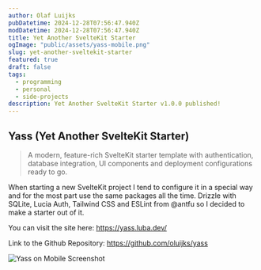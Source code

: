 ```yaml
---
author: Olaf Luijks
pubDatetime: 2024-12-28T07:56:47.940Z
modDatetime: 2024-12-28T07:56:47.940Z
title: Yet Another SvelteKit Starter
ogImage: "public/assets/yass-mobile.png"
slug: yet-another-sveltekit-starter
featured: true
draft: false
tags:
  - programming
  - personal
  - side-projects
description: Yet Another SvelteKit Starter v1.0.0 published!
---
```


## Yass (Yet Another SvelteKit Starter)

> A modern, feature-rich SvelteKit starter template with authentication, database integration, UI components and deployment configurations ready to go.

When starting a new SvelteKit project I tend to configure it in a special way and for the most part use the same packages all the time. Drizzle with SQLite, Lucia Auth, Tailwind CSS and ESLint from @antfu so I decided to make a starter out of it.

You can visit the site here: https://yass.luba.dev/

Link to the Github Repository: https://github.com/oluijks/yass

![Yass on Mobile Screenshot](@assets/images/yass-mobile.png)
